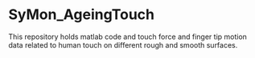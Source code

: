 # SyMon_AgeingTouch
This repository holds matlab code and touch force and finger tip motion data related to human touch on different rough and smooth surfaces. 
